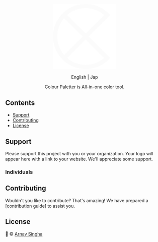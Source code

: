 <p align="center">
  <img src="./logo/logomark-white.svg" alt="Colour Paletter" width="200" />
</p>

<p align='center'>
  English | Jap <a href='./README.ja.md'></a>
</p>

<p align='center'>
  Colour Paletter is All-in-one color tool.
</p>

## Contents

- [Support]()
- [Contributing]()
- [License]()

## Support

Please support this project with you or your organization. Your logo will appear here with a link to your website. We'll appreciate some support.


### Individuals

## Contributing

Wouldn't you like to contribute? That's amazing! We have prepared a [contribution guide] to assist you.

## License

🫨 © [Arnav Singha](https://github.com/ArnavSingha)
